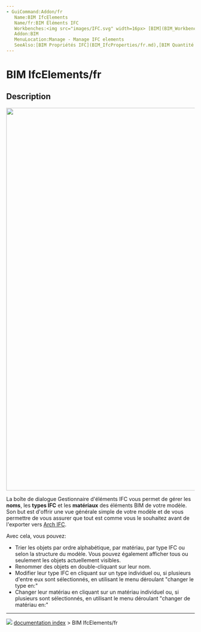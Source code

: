 ```yaml
---
- GuiCommand:Addon/fr
   Name:BIM IfcElements
   Name/fr:BIM Éléments IFC
   Workbenches:<img src="images/IFC.svg" width=16px> [BIM](BIM_Workbench/fr.md)
   Addon:BIM
   MenuLocation:Manage - Manage IFC elements
   SeeAlso:[BIM Propriétés IFC](BIM_IfcProperties/fr.md),[BIM Quantité IFC](BIM_IfcQuantities/fr.md)
---
```


# BIM IfcElements/fr

## Description

<img alt="" src=images/BIM_ifcelements_screenshot.png  style="width:1024px;">

La boîte de dialogue Gestionnaire d\'éléments IFC vous permet de gérer les **noms**, les **types IFC** et les **matériaux** des éléments BIM de votre modèle. Son but est d'offrir une vue générale simple de votre modèle et de vous permettre de vous assurer que tout est comme vous le souhaitez avant de l'exporter vers [Arch IFC](Arch_IFC/fr.md).

Avec cela, vous pouvez:

-   Trier les objets par ordre alphabétique, par matériau, par type IFC ou selon la structure du modèle. Vous pouvez également afficher tous ou seulement les objets actuellement visibles.
-   Renommer des objets en double-cliquant sur leur nom.
-   Modifier leur type IFC en cliquant sur un type individuel ou, si plusieurs d\'entre eux sont sélectionnés, en utilisant le menu déroulant \"changer le type en:\"
-   Changer leur matériau en cliquant sur un matériau individuel ou, si plusieurs sont sélectionnés, en utilisant le menu déroulant \"changer de matériau en:\"



---
![](images/Button_right.svg) [documentation index](../README.md) > BIM IfcElements/fr
